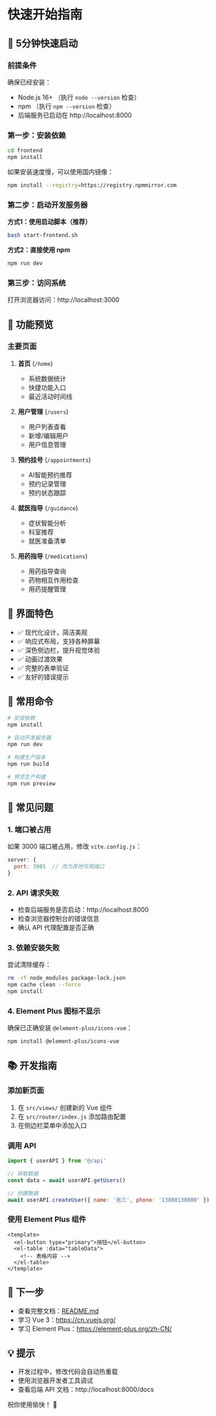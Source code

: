 # 快速开始指南

## 🚀 5分钟快速启动

### 前提条件

确保已经安装：
- Node.js 16+ （执行 `node --version` 检查）
- npm （执行 `npm --version` 检查）
- 后端服务已启动在 http://localhost:8000

### 第一步：安装依赖

```bash
cd frontend
npm install
```

如果安装速度慢，可以使用国内镜像：
```bash
npm install --registry=https://registry.npmmirror.com
```

### 第二步：启动开发服务器

**方式1：使用启动脚本（推荐）**
```bash
bash start-frontend.sh
```

**方式2：直接使用 npm**
```bash
npm run dev
```

### 第三步：访问系统

打开浏览器访问：http://localhost:3000

## 📱 功能预览

### 主要页面

1. **首页** (`/home`)
   - 系统数据统计
   - 快捷功能入口
   - 最近活动时间线

2. **用户管理** (`/users`)
   - 用户列表查看
   - 新增/编辑用户
   - 用户信息管理

3. **预约挂号** (`/appointments`)
   - AI智能预约推荐
   - 预约记录管理
   - 预约状态跟踪

4. **就医指导** (`/guidance`)
   - 症状智能分析
   - 科室推荐
   - 就医准备清单

5. **用药指导** (`/medications`)
   - 用药指导查询
   - 药物相互作用检查
   - 用药提醒管理

## 🎨 界面特色

- ✅ 现代化设计，简洁美观
- ✅ 响应式布局，支持各种屏幕
- ✅ 深色侧边栏，提升视觉体验
- ✅ 动画过渡效果
- ✅ 完整的表单验证
- ✅ 友好的错误提示

## 🔧 常用命令

```bash
# 安装依赖
npm install

# 启动开发服务器
npm run dev

# 构建生产版本
npm run build

# 预览生产构建
npm run preview
```

## 🐛 常见问题

### 1. 端口被占用

如果 3000 端口被占用，修改 `vite.config.js`：
```javascript
server: {
  port: 3001  // 改为其他可用端口
}
```

### 2. API 请求失败

- 检查后端服务是否启动：http://localhost:8000
- 检查浏览器控制台的错误信息
- 确认 API 代理配置是否正确

### 3. 依赖安装失败

尝试清除缓存：
```bash
rm -rf node_modules package-lock.json
npm cache clean --force
npm install
```

### 4. Element Plus 图标不显示

确保已正确安装 `@element-plus/icons-vue`：
```bash
npm install @element-plus/icons-vue
```

## 📚 开发指南

### 添加新页面

1. 在 `src/views/` 创建新的 Vue 组件
2. 在 `src/router/index.js` 添加路由配置
3. 在侧边栏菜单中添加入口

### 调用 API

```javascript
import { userAPI } from '@/api'

// 获取数据
const data = await userAPI.getUsers()

// 创建数据
await userAPI.createUser({ name: '张三', phone: '13800138000' })
```

### 使用 Element Plus 组件

```vue
<template>
  <el-button type="primary">按钮</el-button>
  <el-table :data="tableData">
    <!-- 表格内容 -->
  </el-table>
</template>
```

## 🎯 下一步

- 查看完整文档：[README.md](./README.md)
- 学习 Vue 3：https://cn.vuejs.org/
- 学习 Element Plus：https://element-plus.org/zh-CN/

## 💡 提示

- 开发过程中，修改代码会自动热重载
- 使用浏览器开发者工具调试
- 查看后端 API 文档：http://localhost:8000/docs

祝你使用愉快！ 🎉


